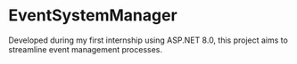 # EventSystemManager
Developed during my first internship using ASP.NET 8.0, this project aims to streamline event management processes.
